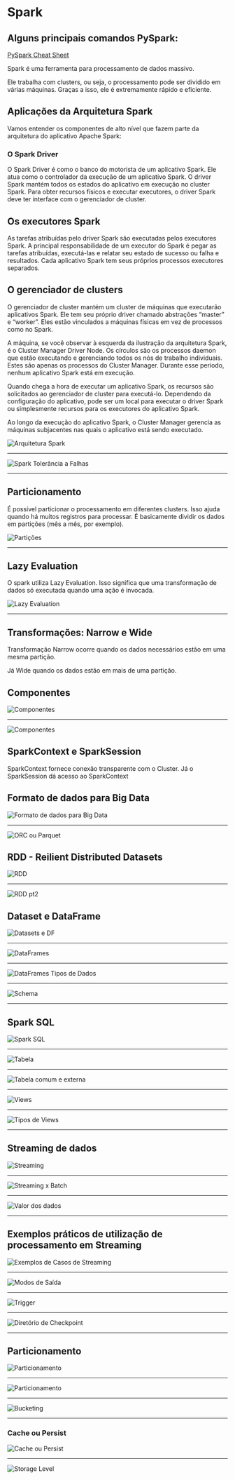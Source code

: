 # Spark

## Alguns principais comandos PySpark:
[PySpark Cheat Sheet](https://www.globalsqa.com/pyspark-cheat-sheet/)

Spark é uma ferramenta para processamento de dados massivo.

Ele trabalha com clusters, ou seja, o processamento pode ser dividido em várias máquinas. Graças a isso, ele é extremamente rápido e eficiente.

## Aplicações da Arquitetura Spark

Vamos entender os componentes de alto nível que fazem parte da arquitetura do aplicativo Apache Spark:

### O Spark Driver
O Spark Driver é como o banco do motorista de um aplicativo Spark. Ele atua como o controlador da execução de um aplicativo Spark. O driver Spark mantém todos os estados do aplicativo em execução no cluster Spark. Para obter recursos físicos e executar executores, o driver Spark deve ter interface com o gerenciador de cluster.

## Os executores Spark
As tarefas atribuídas pelo driver Spark são executadas pelos executores Spark. A principal responsabilidade de um executor do Spark é pegar as tarefas atribuídas, executá-las e relatar seu estado de sucesso ou falha e resultados. Cada aplicativo Spark tem seus próprios processos executores separados.

## O gerenciador de clusters
O gerenciador de cluster mantém um cluster de máquinas que executarão aplicativos Spark. Ele tem seu próprio driver chamado abstrações “master” e “worker”. Eles estão vinculados a máquinas físicas em vez de processos como no Spark.

A máquina, se você observar à esquerda da ilustração da arquitetura Spark, é o Cluster Manager Driver Node. Os círculos são os processos daemon que estão executando e gerenciando todos os nós de trabalho individuais. Estes são apenas os processos do Cluster Manager. Durante esse período, nenhum aplicativo Spark está em execução.

Quando chega a hora de executar um aplicativo Spark, os recursos são solicitados ao gerenciador de cluster para executá-lo. Dependendo da configuração do aplicativo, pode ser um local para executar o driver Spark ou simplesmente recursos para os executores do aplicativo Spark.

Ao longo da execução do aplicativo Spark, o Cluster Manager gerencia as máquinas subjacentes nas quais o aplicativo está sendo executado.

![Arquitetura Spark](images/arquitetura_spark.png "Arquitetura Spark")

---

![Spark Tolerância a Falhas](images/Screenshot_1.png "Spark Tolerância a Falhas")

---

## Particionamento

É possível particionar o processamento em diferentes clusters. Isso ajuda quando há muitos registros para processar. É basicamente dividir os dados em partições (mês a mês, por exemplo).

![Partições](images/Screenshot_2.png "Partições")

---

## Lazy Evaluation

O spark utiliza Lazy Evaluation. Isso significa que uma transformação de dados só executada quando uma ação é invocada.

![Lazy Evaluation](images/Screenshot_3.png "Lazy Evaluation")

---

## Transformações: Narrow e Wide

Transformação Narrow ocorre quando os dados necessários estão em uma mesma partição.

Já Wide quando os dados estão em mais de uma partição.

## Componentes

![Componentes](images/Screenshot_4.png "Componentes")

---

![Componentes](images/Screenshot_5.png "Componentes")

## SparkContext e SparkSession

SparkContext fornece conexão transparente com o Cluster. Já o SparkSession dá acesso ao SparkContext

## Formato de dados para Big Data

![Formato de dados para Big Data](images/Screenshot_6.png "Formato de dados para Big Data")

---

![ORC ou Parquet](images/Screenshot_7.png "ORC ou Parquet")

## RDD - Reilient Distributed Datasets

![RDD](images/Screenshot_8.png "RDD")

---

![RDD pt2](images/Screenshot_9.png "RDD pt2")

## Dataset e DataFrame

![Datasets e DF](images/Screenshot_10.png "Datasets e DF")

---

![DataFrames](images/Screenshot_11.png "DataFrames")

---

![DataFrames Tipos de Dados](images/Screenshot_12.png "DataFrames Tipos de Dados")

---

![Schema](images/Screenshot_13.png "Schema")

---

## Spark SQL

![Spark SQL](images/Screenshot_14.png "Spark SQL")

---

![Tabela](images/Screenshot_15.png "Tabela")

---

![Tabela comum e externa](images/Screenshot_16.png "Tabela comum e externa")

---

![Views](images/Screenshot_17.png "Views")

---

![Tipos de Views](images/Screenshot_18.png "Tipos de Views")

---

## Streaming de dados

![Streaming](images/Screenshot_19.png "Streaming")

---

![Streaming x Batch](images/Screenshot_20.png "Streaming x Batch")

---

![Valor dos dados](images/Screenshot_21.png "Valor dos dados")

---
## Exemplos práticos de utilização de processamento em Streaming

![Exemplos de Casos de Streaming](images/Screenshot_22.png "Exemplos de Casos de Streaming")

---

![Modos de Saída](images/Screenshot_23.png "Modos de Saída")

---

![Trigger](images/Screenshot_24.png "Trigger")

---

![Diretório de Checkpoint](images/Screenshot_25.png "Diretório de Checkpoint")

---

## Particionamento

![Particionamento](images/Screenshot_26.png "Particionamento")

---

![Particionamento](images/Screenshot_27.png "Particionamento")

---

![Bucketing](images/Screenshot_28.png "Bucketing")

---

### Cache ou Persist

![Cache ou Persist](images/Screenshot_29.png "Cache ou Persist")

---

![Storage Level](images/Screenshot_30.png "Storage Level")
